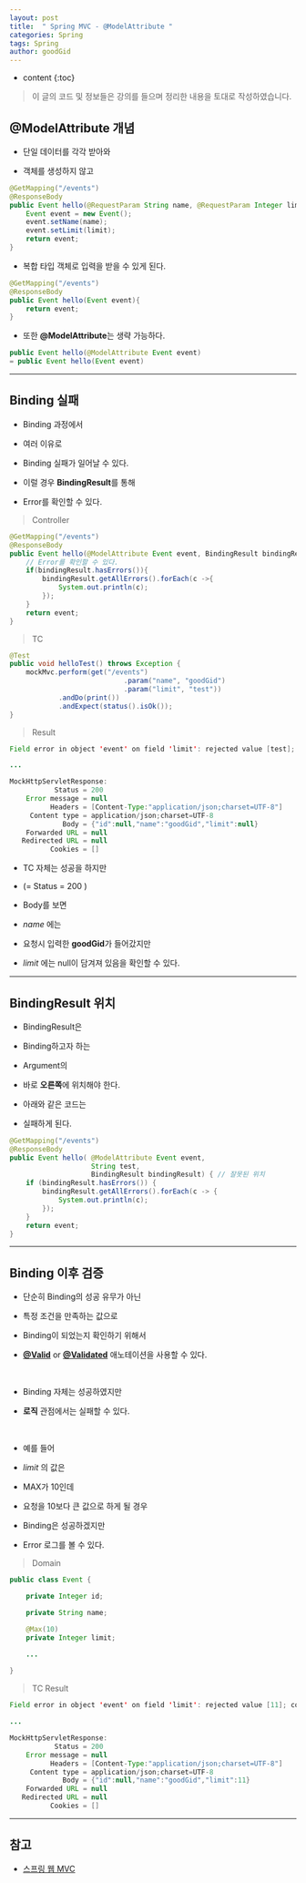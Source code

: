 ```yaml
---
layout: post
title:  " Spring MVC - @ModelAttribute "
categories: Spring
tags: Spring
author: goodGid
---
```

* content
{:toc}

> 이 글의 코드 및 정보들은 강의를 들으며 정리한 내용을 토대로 작성하였습니다.

## @ModelAttribute 개념

* 단일 데이터를 각각 받아와 

* 객체를 생성하지 않고

``` java
@GetMapping("/events")
@ResponseBody
public Event hello(@RequestParam String name, @RequestParam Integer limit){
    Event event = new Event();
    event.setName(name);
    event.setLimit(limit);
    return event;
}
```

* 복합 타입 객체로 입력을 받을 수 있게 된다.

``` java
@GetMapping("/events")
@ResponseBody
public Event hello(Event event){
    return event;
}
```

* 또한 **@ModelAttribute**는 생략 가능하다.

``` java
public Event hello(@ModelAttribute Event event)
= public Event hello(Event event)
```









---

## Binding 실패

* Binding 과정에서 

* 여러 이유로 

* Binding 실패가 일어날 수 있다.

* 이럴 경우 **BindingResult**를 통해

* Error를 확인할 수 있다.

> Controller

``` java
@GetMapping("/events")
@ResponseBody
public Event hello(@ModelAttribute Event event, BindingResult bindingResult){
    // Error를 확인할 수 있다.
    if(bindingResult.hasErrors()){
        bindingResult.getAllErrors().forEach(c ->{
            System.out.println(c);
        });
    }
    return event;
}
```

> TC

``` java
@Test
public void helloTest() throws Exception {
    mockMvc.perform(get("/events")
                            .param("name", "goodGid")
                            .param("limit", "test"))
            .andDo(print())
            .andExpect(status().isOk());
}
```

> Result

``` java
Field error in object 'event' on field 'limit': rejected value [test]; codes [typeMismatch.event.limit,typeMismatch.limit,typeMismatch.java.lang.Integer,typeMismatch]; arguments [org.springframework.context.support.DefaultMessageSourceResolvable: codes [event.limit,limit]; arguments []; default message [limit]]; default message [Failed to convert property value of type 'java.lang.String' to required type 'java.lang.Integer' for property 'limit'; nested exception is java.lang.NumberFormatException: For input string: "test"]

...

MockHttpServletResponse:
           Status = 200
    Error message = null
          Headers = [Content-Type:"application/json;charset=UTF-8"]
     Content type = application/json;charset=UTF-8
             Body = {"id":null,"name":"goodGid","limit":null}
    Forwarded URL = null
   Redirected URL = null
          Cookies = []
```

* TC 자체는 성공을 하지만

* (= Status = 200 )

* Body를 보면

* *name* 에는

* 요청시 입력한 **goodGid**가 들어갔지만

* *limit* 에는 null이 담겨져 있음을 확인할 수 있다.


---


## BindingResult 위치

* BindingResult은

* Binding하고자 하는 

* Argument의 

* 바로 **오른쪽**에 위치해야 한다.

* 아래와 같은 코드는 

* 실패하게 된다.

``` java
@GetMapping("/events")
@ResponseBody
public Event hello( @ModelAttribute Event event,
                    String test,
                    BindingResult bindingResult) { // 잘못된 위치
    if (bindingResult.hasErrors()) {
        bindingResult.getAllErrors().forEach(c -> {
            System.out.println(c);
        });
    }
    return event;
}
```

---

## Binding 이후 검증

* 단순히 Binding의 성공 유무가 아닌

* 특정 조건을 만족하는 값으로 

* Binding이 되었는지 확인하기 위해서

* **[@Valid]({{site.url}}/Spring-MVC-Valid-And-Validated/#valid)** or **[@Validated]({{site.url}}/Spring-MVC-Valid-And-Validated/#validated)** 애노테이션을 사용할 수 있다.

<br>

* Binding 자체는 성공하였지만

* **로직** 관점에서는 실패할 수 있다.

<br>

* 예를 들어 

* *limit* 의 값은 

* MAX가 10인데

* 요청을 10보다 큰 값으로 하게 될 경우

* Binding은 성공하겠지만

* Error 로그를 볼 수 있다.

> Domain

``` java
public class Event {

    private Integer id;

    private String name;

    @Max(10)
    private Integer limit;

    ...
    
}
```

> TC Result

``` java
Field error in object 'event' on field 'limit': rejected value [11]; codes [Max.event.limit,Max.limit,Max.java.lang.Integer,Max]; arguments [org.springframework.context.support.DefaultMessageSourceResolvable: codes [event.limit,limit]; arguments []; default message [limit],10]; default message [must be less than or equal to 10]

...

MockHttpServletResponse:
           Status = 200
    Error message = null
          Headers = [Content-Type:"application/json;charset=UTF-8"]
     Content type = application/json;charset=UTF-8
             Body = {"id":null,"name":"goodGid","limit":11}
    Forwarded URL = null
   Redirected URL = null
          Cookies = []
```

---

## 참고

* [스프링 웹 MVC](https://www.inflearn.com/course/%EC%9B%B9-mvc)

